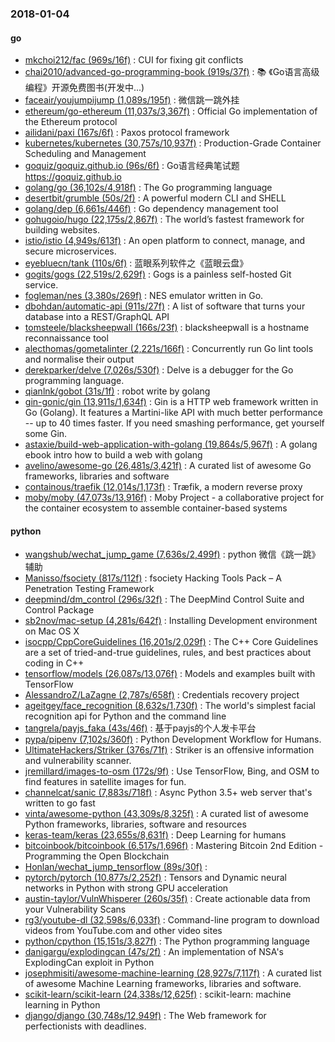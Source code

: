 ### 2018-01-04

#### go
* [mkchoi212/fac (969s/16f)](https://github.com/mkchoi212/fac) : CUI for fixing git conflicts
* [chai2010/advanced-go-programming-book (919s/37f)](https://github.com/chai2010/advanced-go-programming-book) : 📚 《Go语言高级编程》开源免费图书(开发中...)
* [faceair/youjumpijump (1,089s/195f)](https://github.com/faceair/youjumpijump) : 微信跳一跳外挂
* [ethereum/go-ethereum (11,037s/3,367f)](https://github.com/ethereum/go-ethereum) : Official Go implementation of the Ethereum protocol
* [ailidani/paxi (167s/6f)](https://github.com/ailidani/paxi) : Paxos protocol framework
* [kubernetes/kubernetes (30,757s/10,937f)](https://github.com/kubernetes/kubernetes) : Production-Grade Container Scheduling and Management
* [goquiz/goquiz.github.io (96s/6f)](https://github.com/goquiz/goquiz.github.io) : Go语言经典笔试题 https://goquiz.github.io
* [golang/go (36,102s/4,918f)](https://github.com/golang/go) : The Go programming language
* [desertbit/grumble (50s/2f)](https://github.com/desertbit/grumble) : A powerful modern CLI and SHELL
* [golang/dep (6,661s/446f)](https://github.com/golang/dep) : Go dependency management tool
* [gohugoio/hugo (22,175s/2,867f)](https://github.com/gohugoio/hugo) : The world’s fastest framework for building websites.
* [istio/istio (4,949s/613f)](https://github.com/istio/istio) : An open platform to connect, manage, and secure microservices.
* [eyebluecn/tank (110s/6f)](https://github.com/eyebluecn/tank) : 蓝眼系列软件之《蓝眼云盘》
* [gogits/gogs (22,519s/2,629f)](https://github.com/gogits/gogs) : Gogs is a painless self-hosted Git service.
* [fogleman/nes (3,380s/269f)](https://github.com/fogleman/nes) : NES emulator written in Go.
* [dbohdan/automatic-api (911s/27f)](https://github.com/dbohdan/automatic-api) : A list of software that turns your database into a REST/GraphQL API
* [tomsteele/blacksheepwall (166s/23f)](https://github.com/tomsteele/blacksheepwall) : blacksheepwall is a hostname reconnaissance tool
* [alecthomas/gometalinter (2,221s/166f)](https://github.com/alecthomas/gometalinter) : Concurrently run Go lint tools and normalise their output
* [derekparker/delve (7,026s/530f)](https://github.com/derekparker/delve) : Delve is a debugger for the Go programming language.
* [qianlnk/gobot (31s/1f)](https://github.com/qianlnk/gobot) : robot write by golang
* [gin-gonic/gin (13,911s/1,634f)](https://github.com/gin-gonic/gin) : Gin is a HTTP web framework written in Go (Golang). It features a Martini-like API with much better performance -- up to 40 times faster. If you need smashing performance, get yourself some Gin.
* [astaxie/build-web-application-with-golang (19,864s/5,967f)](https://github.com/astaxie/build-web-application-with-golang) : A golang ebook intro how to build a web with golang
* [avelino/awesome-go (26,481s/3,421f)](https://github.com/avelino/awesome-go) : A curated list of awesome Go frameworks, libraries and software
* [containous/traefik (12,014s/1,173f)](https://github.com/containous/traefik) : Træfik, a modern reverse proxy
* [moby/moby (47,073s/13,916f)](https://github.com/moby/moby) : Moby Project - a collaborative project for the container ecosystem to assemble container-based systems

#### python
* [wangshub/wechat_jump_game (7,636s/2,499f)](https://github.com/wangshub/wechat_jump_game) : python 微信《跳一跳》辅助
* [Manisso/fsociety (817s/112f)](https://github.com/Manisso/fsociety) : fsociety Hacking Tools Pack – A Penetration Testing Framework
* [deepmind/dm_control (296s/32f)](https://github.com/deepmind/dm_control) : The DeepMind Control Suite and Control Package
* [sb2nov/mac-setup (4,281s/642f)](https://github.com/sb2nov/mac-setup) : Installing Development environment on Mac OS X
* [isocpp/CppCoreGuidelines (16,201s/2,029f)](https://github.com/isocpp/CppCoreGuidelines) : The C++ Core Guidelines are a set of tried-and-true guidelines, rules, and best practices about coding in C++
* [tensorflow/models (26,087s/13,076f)](https://github.com/tensorflow/models) : Models and examples built with TensorFlow
* [AlessandroZ/LaZagne (2,787s/658f)](https://github.com/AlessandroZ/LaZagne) : Credentials recovery project
* [ageitgey/face_recognition (8,632s/1,730f)](https://github.com/ageitgey/face_recognition) : The world's simplest facial recognition api for Python and the command line
* [tangrela/payjs_faka (43s/46f)](https://github.com/tangrela/payjs_faka) : 基于payjs的个人发卡平台
* [pypa/pipenv (7,102s/360f)](https://github.com/pypa/pipenv) : Python Development Workflow for Humans.
* [UltimateHackers/Striker (376s/71f)](https://github.com/UltimateHackers/Striker) : Striker is an offensive information and vulnerability scanner.
* [jremillard/images-to-osm (172s/9f)](https://github.com/jremillard/images-to-osm) : Use TensorFlow, Bing, and OSM to find features in satellite images for fun.
* [channelcat/sanic (7,883s/718f)](https://github.com/channelcat/sanic) : Async Python 3.5+ web server that's written to go fast
* [vinta/awesome-python (43,309s/8,325f)](https://github.com/vinta/awesome-python) : A curated list of awesome Python frameworks, libraries, software and resources
* [keras-team/keras (23,655s/8,631f)](https://github.com/keras-team/keras) : Deep Learning for humans
* [bitcoinbook/bitcoinbook (6,517s/1,696f)](https://github.com/bitcoinbook/bitcoinbook) : Mastering Bitcoin 2nd Edition - Programming the Open Blockchain
* [Honlan/wechat_jump_tensorflow (89s/30f)](https://github.com/Honlan/wechat_jump_tensorflow) : 
* [pytorch/pytorch (10,877s/2,252f)](https://github.com/pytorch/pytorch) : Tensors and Dynamic neural networks in Python with strong GPU acceleration
* [austin-taylor/VulnWhisperer (260s/35f)](https://github.com/austin-taylor/VulnWhisperer) : Create actionable data from your Vulnerability Scans
* [rg3/youtube-dl (32,598s/6,033f)](https://github.com/rg3/youtube-dl) : Command-line program to download videos from YouTube.com and other video sites
* [python/cpython (15,151s/3,827f)](https://github.com/python/cpython) : The Python programming language
* [danigargu/explodingcan (47s/2f)](https://github.com/danigargu/explodingcan) : An implementation of NSA's ExplodingCan exploit in Python
* [josephmisiti/awesome-machine-learning (28,927s/7,117f)](https://github.com/josephmisiti/awesome-machine-learning) : A curated list of awesome Machine Learning frameworks, libraries and software.
* [scikit-learn/scikit-learn (24,338s/12,625f)](https://github.com/scikit-learn/scikit-learn) : scikit-learn: machine learning in Python
* [django/django (30,748s/12,949f)](https://github.com/django/django) : The Web framework for perfectionists with deadlines.

